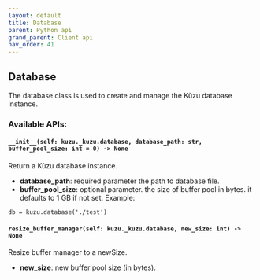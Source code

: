 ```yaml
---
layout: default
title: Database
parent: Python api
grand_parent: Client api
nav_order: 41
---
```

## Database
The database class is used to create and manage the Kùzu database instance.

### Available APIs:
#### `__init__(self: kuzu._kuzu.database, database_path: str, buffer_pool_size: int = 0) -> None`
Return a Kùzu database instance.
  - **database_path**: required parameter the path to database file. 
  - **buffer_pool_size**: optional parameter. the size of buffer pool in bytes. it defaults to 1 GB if not set.
Example: 
```
db = kuzu.database('./test')
```

#### `resize_buffer_manager(self: kuzu._kuzu.database, new_size: int) -> None`
Resize buffer manager to a newSize.
  - **new_size**: new buffer pool size (in bytes).
